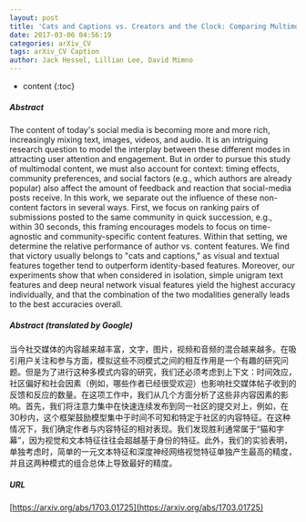 ```yaml
---
layout: post
title: 'Cats and Captions vs. Creators and the Clock: Comparing Multimodal Content to Context in Predicting Relative Popularity'
date: 2017-03-06 04:56:19
categories: arXiv_CV
tags: arXiv_CV Caption
author: Jack Hessel, Lillian Lee, David Mimno
---
```


* content
{:toc}

##### Abstract
The content of today's social media is becoming more and more rich, increasingly mixing text, images, videos, and audio. It is an intriguing research question to model the interplay between these different modes in attracting user attention and engagement. But in order to pursue this study of multimodal content, we must also account for context: timing effects, community preferences, and social factors (e.g., which authors are already popular) also affect the amount of feedback and reaction that social-media posts receive. In this work, we separate out the influence of these non-content factors in several ways. First, we focus on ranking pairs of submissions posted to the same community in quick succession, e.g., within 30 seconds, this framing encourages models to focus on time-agnostic and community-specific content features. Within that setting, we determine the relative performance of author vs. content features. We find that victory usually belongs to "cats and captions," as visual and textual features together tend to outperform identity-based features. Moreover, our experiments show that when considered in isolation, simple unigram text features and deep neural network visual features yield the highest accuracy individually, and that the combination of the two modalities generally leads to the best accuracies overall.

##### Abstract (translated by Google)
当今社交媒体的内容越来越丰富，文字，图片，视频和音频的混合越来越多。在吸引用户关注和参与方面，模拟这些不同模式之间的相互作用是一个有趣的研究问题。但是为了进行这种多模式内容的研究，我们还必须考虑到上下文：时间效应，社区偏好和社会因素（例如，哪些作者已经很受欢迎）也影响社交媒体帖子收到的反馈和反应的数量。在这项工作中，我们从几个方面分析了这些非内容因素的影响。首先，我们将注意力集中在快速连续发布到同一社区的提交对上，例如，在30秒内，这个框架鼓励模型集中于时间不可知和特定于社区的内容特征。在这种情况下，我们确定作者与内容特征的相对表现。我们发现胜利通常属于“猫和字幕”，因为视觉和文本特征往往会超越基于身份的特征。此外，我们的实验表明，单独考虑时，简单的一元文本特征和深度神经网络视觉特征单独产生最高的精度，并且这两种模式的组合总体上导致最好的精度。

##### URL
[https://arxiv.org/abs/1703.01725](https://arxiv.org/abs/1703.01725)

